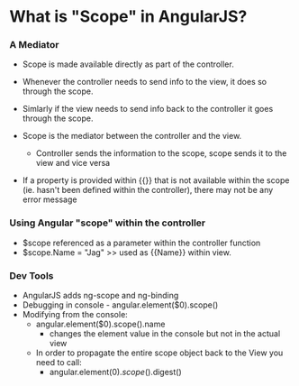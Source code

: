 # What is "Scope" in AngularJS?

### A Mediator

* Scope is made available directly as part of the controller.
* Whenever the controller needs to send info to the view, it does so through the scope.
* Simlarly if the view needs to send info back to the controller it goes through the scope.
* Scope is the mediator between the controller and the view.
  * Controller sends the information to the scope, scope sends it to the view and vice versa

* If a property is provided within {{}} that is not available within the scope (ie. hasn't been defined within the controller), there may not be any error message

### Using Angular "scope" within the controller

* $scope referenced as a parameter within the controller function
* $scope.Name  = "Jag" >> used as {{Name}} within view.

### Dev Tools

* AngularJS adds ng-scope and ng-binding
* Debugging in console - angular.element($0).scope()
* Modifying from the console:
  * angular.element($0).scope().name
    * changes the element value in the console but not in the actual view
  * In order to propagate the entire scope object back to the View you need to call:
    * angular.element($0).scope().$digest()
